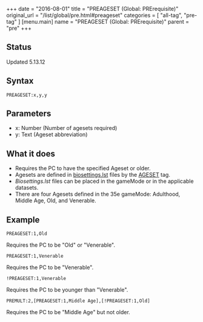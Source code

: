 +++
date = "2016-08-01"
title = "PREAGESET (Global: PRErequisite)"
original_url = "/list/global/pre.html#preageset"
categories = [ "all-tag", "pre-tag" ]
[menu.main]
    name = "PREAGESET (Global: PRErequisite)"
    parent = "pre"
+++

## Status

Updated 5.13.12

## Syntax

`PREAGESET:x,y,y`

## Parameters

-   x: Number (Number of agesets required)
-   y: Text (Ageset abbreviation)



What it does
------------

-   Requires the PC to have the specified Ageset or older.
-   Agesets are defined in
    [biosettings.lst](/list/system/biosettings.html) files by the
    [AGESET](/list/system/biosettings/ageset.html) tag.
-   *Biosettings.lst* files can be placed in the gameMode or in the
    applicable datasets.
-   There are four Agesets defined in the 35e gameMode: Adulthood,
    Middle Age, Old, and Venerable.

Example
-------

`PREAGESET:1,Old`

Requires the PC to be "Old" or "Venerable".

`PREAGESET:1,Venerable`

Requires the PC to be "Venerable".

`!PREAGESET:1,Venerable`

Requires the PC to be younger than "Venerable".

`PREMULT:2,[PREAGESET:1,Middle Age],[!PREAGESET:1,Old]`

Requires the PC to be "Middle Age" but not older.

